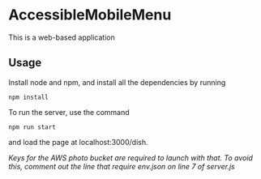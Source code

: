 # AccessibleMobileMenu

This is a web-based application 

## Usage

Install node and npm, and install all the dependencies by running

```
npm install
```

To run the server, use the command 

```
npm run start
```

and load the page at localhost:3000/dish.

*Keys for the AWS photo bucket are required to launch with that. To avoid this, comment out the line that require env.json on line 7 of server.js*
